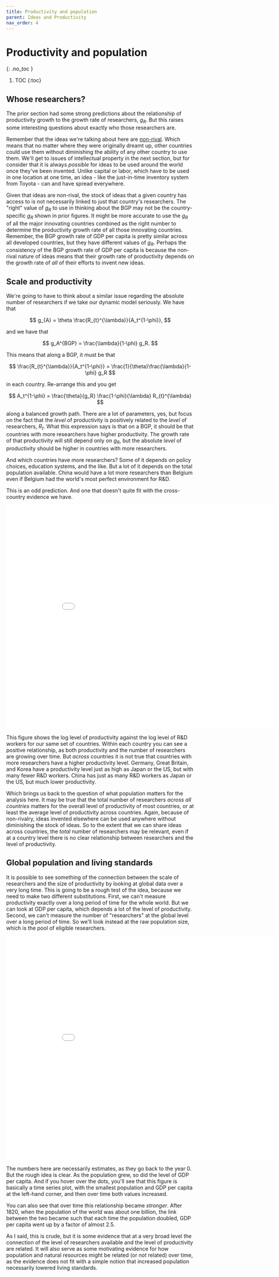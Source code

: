 ```yaml
---
title: Productivity and population
parent: Ideas and Productivity
nav_order: 4
---
```


# Productivity and population
{: .no_toc }

1. TOC 
{:toc}

## Whose researchers?
The prior section had some strong predictions about the relationship of productivity growth to the growth rate of researchers, $g_R$. But this raises some interesting questions about exactly who those researchers are. 

Remember that the ideas we're talking about here are [non-rival](rivalry.html). Which means that no matter where they were originally dreamt up, other countries could use them without diminishing the ability of any other country to use them. We'll get to issues of intellectual property in the next section, but for consider that it is always *possible* for ideas to be used around the world once they've been invented. Unlike capital or labor, which have to be used in one location at one time, an idea - like the just-in-time inventory system from Toyota - can and have spread everywhere. 

Given that ideas are non-rival, the stock of ideas that a given country has access to is not necessarily linked to just that country's researchers. The "right" value of $g_R$ to use in thinking about the BGP may not be the country-specific $g_R$ shown in prior figures. It might be more accurate to use the $g_R$ of all the major innovating countries combined as the right number to determine the productivity growth rate of all those innovating countries. Remember, the BGP growth rate of GDP per capita is pretty similar across all developed countries, but they have different values of $g_R$. Perhaps the consistency of the BGP growth rate of GDP per capita is because the non-rival nature of ideas means that their growth rate of productivity depends on the growth rate of *all* of their efforts to invent new ideas.

## Scale and productivity
We're going to have to think about a similar issue regarding the absolute number of researchers if we take our dynamic model seriously. We have that

$$
g_{A} = \theta \frac{R_{t}^{\lambda}}{A_t^{1-\phi}},
$$

and we have that 

$$
g_A^{BGP} = \frac{\lambda}{1-\phi} g_R.
$$

This means that along a BGP, it must be that

$$
\frac{R_{t}^{\lambda}}{A_t^{1-\phi}} = \frac{1}{\theta}\frac{\lambda}{1-\phi} g_R
$$

in each country. Re-arrange this and you get

$$
A_t^{1-\phi} = \frac{\theta}{g_R} \frac{1-\phi}{\lambda} R_{t}^{\lambda}
$$

along a balanced growth path. There are a lot of parameters, yes, but focus on the fact that the *level* of productivity is positively related to the *level* of researchers, $R_t$. What this expression says is that on a BGP, it should be that countries with more researchers have higher productivity. The growth rate of that productivity will still depend only on $g_R$, but the absolute *level* of productivity should be higher in countries with more researchers.

And which countries have more researchers? Some of it depends on policy choices, education systems, and the like. But a lot of it depends on the total population available. China would have a lot more researchers than Belgium even if Belgium had the world's most perfect environment for R&D. 

This is an odd prediction. And one that doesn't quite fit with the cross-country evidence we have.

<iframe width="900" height="600" frameborder="0" scrolling="no" src="//plotly.com/~dvollrath/109.embed"></iframe>

This figure shows the log level of productivity against the log level of R&D workers for our same set of countries. Within each country you can see a positive relationship, as both productivity and the number of researchers are growing over time. But *across* countries it is not true that countries with more researchers have a higher productivity level. Germany, Great Britain, and Korea have a productivity level just as high as Japan or the US, but with many fewer R&D workers. China has just as many R&D workers as Japan or the US, but much lower productivity.

Which brings us back to the question of what population matters for the analysis here. It may be true that the total number of researchers *across all countries* matters for the overall level of productivity of most countries, or at least the average level of productivity across countries. Again, because of non-rivalry, ideas invented elsewhere can be used anywhere without diminishing the stock of ideas. So to the extent that we can share ideas across countries, the *total* number of researchers may be relevant, even if at a country level there is no clear relationship between researchers and the level of productivity. 

## Global population and living standards
It is possible to see something of the connection between the scale of researchers and the size of productivity by looking at global data over a very long time. This is going to be a rough test of the idea, because we need to make two different substitutions. First, we can't measure productivity exactly over a long period of time for the whole world. But we can look at GDP per capita, which depends a lot of the level of productivity. Second, we can't measure the number of "researchers" at the global level over a long period of time. So we'll look instead at the raw population size, which is the pool of eligible researchers.

<iframe width="900" height="600" frameborder="0" scrolling="no" src="//plotly.com/~dvollrath/111.embed"></iframe>

The numbers here are necessarily estimates, as they go back to the year 0. But the rough idea is clear. As the population grew, so did the level of GDP per capita. And if you hover over the dots, you'll see that this figure is basically a time series plot, with the smallest population and GDP per capita at the left-hand corner, and then over time both values increased. 

You can also see that over time this relationship became *stronger*. After 1820, when the population of the world was about one billion, the link between the two became such that each time the population doubled, GDP per capita went up by a factor of almost 2.5.

As I said, this is crude, but it is some evidence that at a very broad level the connection of the level of researchers available and the level of productivity are related. It will also serve as some motivating evidence for how population and natural resources might be related (or not related) over time, as the evidence does not fit with a simple notion that increased population necessarily lowered living standards.
